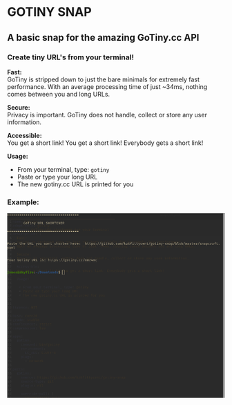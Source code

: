 # GOTINY SNAP

## A basic snap for the amazing GoTiny.cc API

### Create tiny URL's from your terminal!

**Fast:**   
   GoTiny is stripped down to just the bare minimals for extremely fast performance. 
   With an average processing time of just ~34ms, nothing comes between you and long URLs.
  
**Secure:**   
  Privacy is important. GoTiny does not handle, collect or store any user information. 

**Accessible:**   
   You get a short link! You get a short link! Everybody gets a short link! 
  
**Usage:**   
   * From your terminal, type: `gotiny`
   * Paste or type your long URL
   * The new gotiny.cc URL is printed for you

### Example:

![image](https://github.com/kz6fittycent/gotiny-snap/blob/master/images/Screenshot_GoTiny.png)
